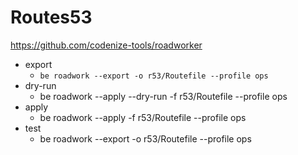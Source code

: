 # Routes53
https://github.com/codenize-tools/roadworker

* export
  * `be roadwork --export -o r53/Routefile --profile ops`
* dry-run
  * be roadwork --apply --dry-run -f r53/Routefile --profile ops
* apply
  * be roadwork --apply -f r53/Routefile --profile ops
* test
  * be roadwork --export -o r53/Routefile --profile ops

